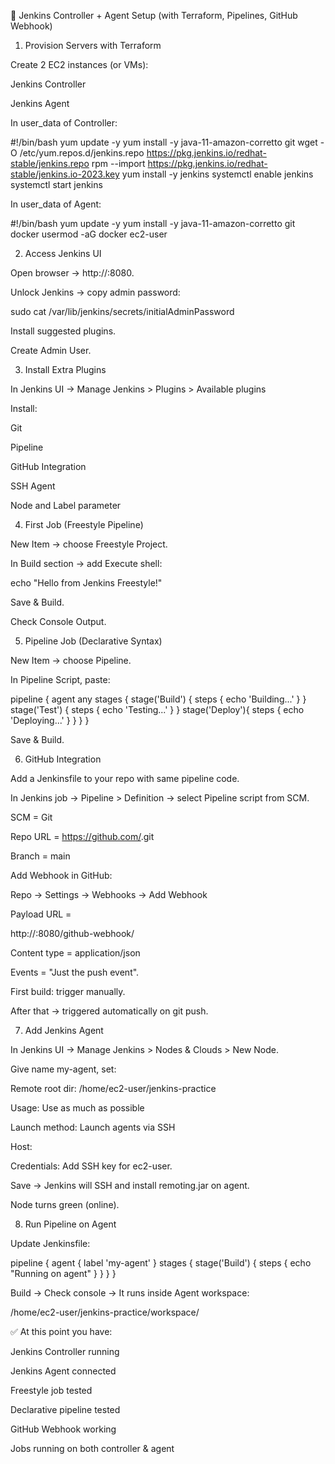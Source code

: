 🚀 Jenkins Controller + Agent Setup (with Terraform, Pipelines, GitHub Webhook)
1. Provision Servers with Terraform

Create 2 EC2 instances (or VMs):

Jenkins Controller

Jenkins Agent

In user_data of Controller:

#!/bin/bash
yum update -y
yum install -y java-11-amazon-corretto git
wget -O /etc/yum.repos.d/jenkins.repo https://pkg.jenkins.io/redhat-stable/jenkins.repo
rpm --import https://pkg.jenkins.io/redhat-stable/jenkins.io-2023.key
yum install -y jenkins
systemctl enable jenkins
systemctl start jenkins


In user_data of Agent:

#!/bin/bash
yum update -y
yum install -y java-11-amazon-corretto git docker
usermod -aG docker ec2-user

2. Access Jenkins UI

Open browser → http://<controller-public-ip>:8080.

Unlock Jenkins → copy admin password:

sudo cat /var/lib/jenkins/secrets/initialAdminPassword


Install suggested plugins.

Create Admin User.

3. Install Extra Plugins

In Jenkins UI → Manage Jenkins > Plugins > Available plugins

Install:

Git

Pipeline

GitHub Integration

SSH Agent

Node and Label parameter

4. First Job (Freestyle Pipeline)

New Item → choose Freestyle Project.

In Build section → add Execute shell:

echo "Hello from Jenkins Freestyle!"


Save & Build.

Check Console Output.

5. Pipeline Job (Declarative Syntax)

New Item → choose Pipeline.

In Pipeline Script, paste:

pipeline {
    agent any
    stages {
        stage('Build') { steps { echo 'Building...' } }
        stage('Test')  { steps { echo 'Testing...' } }
        stage('Deploy'){ steps { echo 'Deploying...' } }
    }
}


Save & Build.

6. GitHub Integration

Add a Jenkinsfile to your repo with same pipeline code.

In Jenkins job → Pipeline > Definition → select Pipeline script from SCM.

SCM = Git

Repo URL = https://github.com/<your-repo>.git

Branch = main

Add Webhook in GitHub:

Repo → Settings → Webhooks → Add Webhook

Payload URL =

http://<controller-public-ip>:8080/github-webhook/


Content type = application/json

Events = "Just the push event".

First build: trigger manually.

After that → triggered automatically on git push.

7. Add Jenkins Agent

In Jenkins UI → Manage Jenkins > Nodes & Clouds > New Node.

Give name my-agent, set:

Remote root dir: /home/ec2-user/jenkins-practice

Usage: Use as much as possible

Launch method: Launch agents via SSH

Host: <agent-private-ip>

Credentials: Add SSH key for ec2-user.

Save → Jenkins will SSH and install remoting.jar on agent.

Node turns green (online).

8. Run Pipeline on Agent

Update Jenkinsfile:

pipeline {
    agent { label 'my-agent' }
    stages {
        stage('Build') { steps { echo "Running on agent" } }
    }
}


Build → Check console → It runs inside Agent workspace:

/home/ec2-user/jenkins-practice/workspace/<job-name>


✅ At this point you have:

Jenkins Controller running

Jenkins Agent connected

Freestyle job tested

Declarative pipeline tested

GitHub Webhook working

Jobs running on both controller & agent